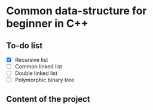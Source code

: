 # Common data-structure for beginner in C++
## To-do list
- [x] Recursive list
- [ ] Common linked list
- [ ] Double linked list
- [ ] Polymorphic binary tree

## Content of the project
